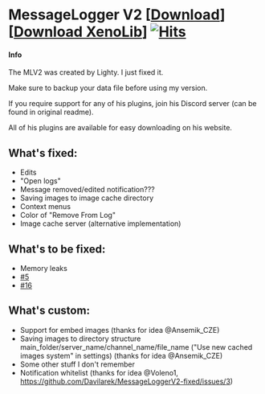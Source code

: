 # MessageLogger V2 [<a target="_blank" href="https://davilarek.github.io/MessageLoggerV2-fixed/download/">Download</a>] [<a target="_blank" href="https://davilarek.github.io/MessageLoggerV2-fixed/download?name=1XenoLib.plugin.js">Download XenoLib</a>] [![Hits](https://hits.seeyoufarm.com/api/count/incr/badge.svg?url=https%3A%2F%2Fdavilarek.github.io%2FMessageLoggerV2-fixed%2Fdownload&count_bg=%2379C83D&title_bg=%23555555&icon=&icon_color=%23E7E7E7&title=Download+count&edge_flat=true)](https://hits.seeyoufarm.com)
#### Info
The MLV2 was created by Lighty. I just fixed it.

Make sure to backup your data file before using my version.

If you require support for any of his plugins, join his Discord server (can be found in original readme).

All of his plugins are available for easy downloading on his website.

## What's fixed:
- Edits
- "Open logs"
- Message removed/edited notification???
- Saving images to image cache directory
- Context menus
- Color of "Remove From Log"
- Image cache server (alternative implementation)

## What's to be fixed:
- Memory leaks
- [#5](https://github.com/Davilarek/MessageLoggerV2-fixed/issues/5)
- [#16](https://github.com/Davilarek/MessageLoggerV2-fixed/issues/16)

## What's custom:
- Support for embed images (thanks for idea @Ansemik_CZE)
- Saving images to directory structure main_folder/server_name/channel_name/file_name ("Use new cached images system" in settings) (thanks for idea @Ansemik_CZE)
- Some other stuff I don't remember
- Notification whitelist (thanks for idea @Voleno1, https://github.com/Davilarek/MessageLoggerV2-fixed/issues/3)
